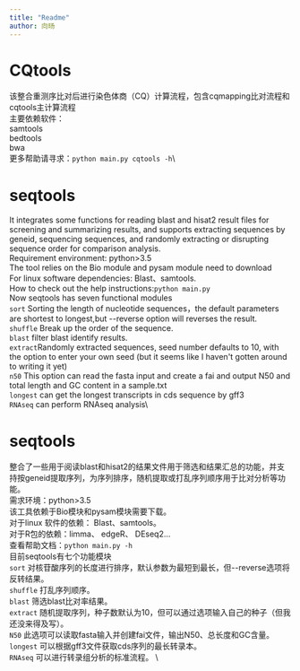 ```yaml
---
title: "Readme"
author: 向旸
---
```

# **CQtools**
该整合重测序比对后进行染色体商（CQ）计算流程，包含cqmapping比对流程和cqtools主计算流程\
主要依赖软件：\
samtools\
bedtools\
bwa\
更多帮助请寻求：`python main.py cqtools -h`\

# **seqtools**
It integrates some functions for reading blast and hisat2 result files for screening and summarizing results, and supports extracting sequences by geneid, sequencing sequences, and randomly extracting or disrupting sequence order for comparison analysis.\
Requirement environment: python>3.5\
The tool relies on the Bio module and pysam module need to download\
For linux software dependencies: Blast、samtools. \
How to check out the help instructions:`python main.py `\
Now seqtools has seven functional modules\
`sort` Sorting the length of nucleotide sequences，the default parameters are shortest to longest,but --reverse option will reverses the result.\
`shuffle` Break up the order of the sequence.\
`blast` filter blast identify results. \
`extract`Randomly extracted sequences, seed number defaults to 10, with the option to enter your own seed (but it seems like I haven't gotten around to writing it yet)\
`n50` This option can read the fasta input and create a fai and output N50 and total length and GC content in a sample.txt\
`longest` can get the longest transcripts in cds sequence by gff3\
`RNAseq` can perform RNAseq analysis\


# **seqtools**
整合了一些用于阅读blast和hisat2的结果文件用于筛选和结果汇总的功能，并支持按geneid提取序列，为序列排序，随机提取或打乱序列顺序用于比对分析等功能。\
需求环境：python>3.5\
该工具依赖于Bio模块和pysam模块需要下载。\
对于linux 软件的依赖： Blast、samtools。 \
对于R包的依赖：limma、 edgeR、 DEseq2... \
查看帮助文档：`python main.py -h `\
目前seqtools有七个功能模块\
`sort` 对核苷酸序列的长度进行排序，默认参数为最短到最长，但--reverse选项将反转结果。\
`shuffle` 打乱序列顺序。\
`blast` 筛选blast比对率结果。\
`extract` 随机提取序列，种子数默认为10，但可以通过选项输入自己的种子（但我还没来得及写）。\
`N50` 此选项可以读取fasta输入并创建fai文件，输出N50、总长度和GC含量。\
`longest` 可以根据gff3文件获取cds序列的最长转录本。\
`RNAseq` 可以进行转录组分析的标准流程。 \

